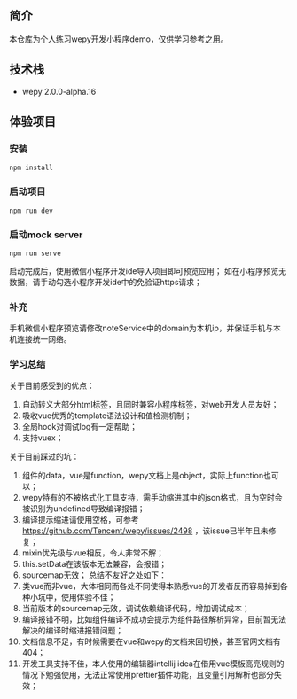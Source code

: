 ## 简介
本仓库为个人练习wepy开发小程序demo，仅供学习参考之用。

## 技术栈
- wepy 2.0.0-alpha.16

## 体验项目
### 安装
```
npm install
```
### 启动项目
```
npm run dev
```
### 启动mock server
```
npm run serve
```
启动完成后，使用微信小程序开发ide导入项目即可预览应用；
如在小程序预览无数据，请手动勾选小程序开发ide中的免验证https请求；
### 补充
手机微信小程序预览请修改noteService中的domain为本机ip，并保证手机与本机连接统一网络。

### 学习总结
关于目前感受到的优点：
1. 自动转义大部分html标签，且同时兼容小程序标签，对web开发人员友好；
2. 吸收vue优秀的template语法设计和值检测机制；
3. 全局hook对调试log有一定帮助；
4. 支持vuex；

关于目前踩过的坑：
1. 组件的data，vue是function，wepy文档上是object，实际上function也可以；
2. wepy特有的<config/>不被格式化工具支持，需手动缩进其中的json格式，且为空时会被识别为undefined导致编译报错；
3. 编译提示缩进请使用空格，可参考 https://github.com/Tencent/wepy/issues/2498 ，该issue已半年且未修复；
4. mixin优先级与vue相反，令人非常不解；
5. this.setData在该版本无法兼容，会报错；
6. sourcemap无效；
总结不友好之处如下：
1. 类vue而非vue，大体相同而各处不同使得本熟悉vue的开发者反而容易掉到各种小坑中，使用体验不佳；
2. 当前版本的sourcemap无效，调试依赖编译代码，增加调试成本；
3. 编译报错不明，比如组件编译不成功会提示为组件路径解析异常，目前暂无法解决的编译时缩进报错问题；
4. 文档信息不足，有时候需要在vue和wepy的文档来回切换，甚至官网文档有404；
5. 开发工具支持不佳，本人使用的编辑器intellij idea在借用vue模板高亮规则的情况下勉强使用，无法正常使用prettier插件功能，且变量引用解析也部分失效；

